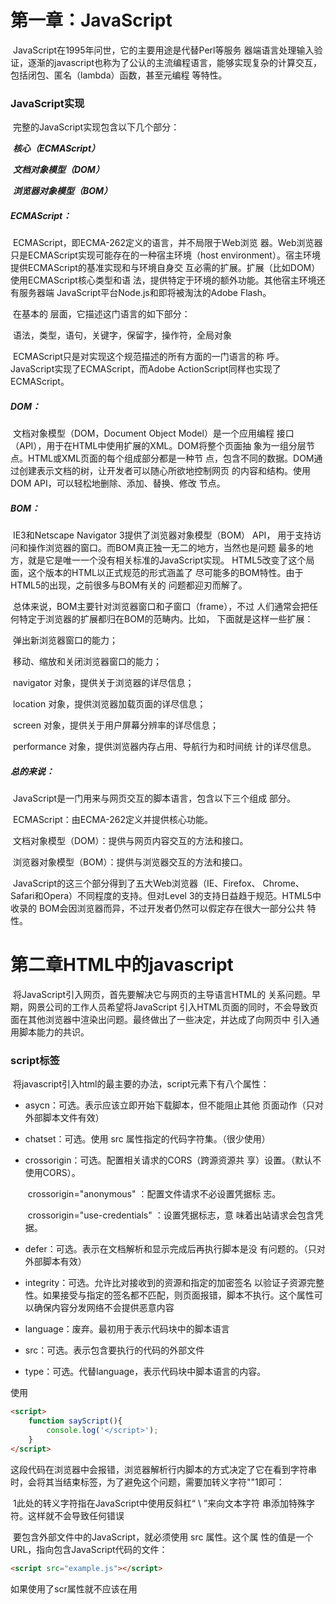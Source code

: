 # 				   	第一章：JavaScript

​		JavaScript在1995年问世，它的主要用途是代替Perl等服务 器端语言处理输入验证，逐渐的javascript也称为了公认的主流编程语言，能够实现复杂的计算交互，包括闭包、匿名（lambda）函数，甚至元编程 等特性。

### **JavaScript实现**

​		完整的JavaScript实现包含以下几个部分：

​					***核心（ECMAScript）***

​					***文档对象模型（DOM）***

​					***浏览器对象模型（BOM）***

##### 			ECMAScript：

​				ECMAScript，即ECMA-262定义的语言，并不局限于Web浏览 器。Web浏览器只是ECMAScript实现可能存在的一种宿主环境（host environment）。宿主环境提供ECMAScript的基准实现和与环境自身交 互必需的扩展。扩展（比如DOM）使用ECMAScript核心类型和语 法，提供特定于环境的额外功能。其他宿主环境还有服务器端 JavaScript平台Node.js和即将被淘汰的Adobe Flash。

​				在基本的 层面，它描述这门语言的如下部分：

​						语法，类型，语句，关键字，保留字，操作符，全局对象

​				ECMAScript只是对实现这个规范描述的所有方面的一门语言的称 呼。JavaScript实现了ECMAScript，而Adobe ActionScript同样也实现了 ECMAScript。

##### 			DOM：

​					文档对象模型（DOM，Document Object Model）是一个应用编程 接口（API），用于在HTML中使用扩展的XML。DOM将整个页面抽 象为一组分层节点。HTML或XML页面的每个组成部分都是一种节 点，包含不同的数据。DOM通过创建表示文档的树，让开发者可以随心所欲地控制网页 的内容和结构。使用DOM API，可以轻松地删除、添加、替换、修改 节点。

##### 			BOM：

​					IE3和Netscape Navigator 3提供了浏览器对象模型（BOM） API， 用于支持访问和操作浏览器的窗口。而BOM真正独一无二的地方，当然也是问题 最多的地方，就是它是唯一一个没有相关标准的JavaScript实现。 HTML5改变了这个局面，这个版本的HTML以正式规范的形式涵盖了 尽可能多的BOM特性。由于HTML5的出现，之前很多与BOM有关的 问题都迎刃而解了。

​					总体来说，BOM主要针对浏览器窗口和子窗口（frame），不过 人们通常会把任何特定于浏览器的扩展都归在BOM的范畴内。比如， 下面就是这样一些扩展：

​								弹出新浏览器窗口的能力； 

​								移动、缩放和关闭浏览器窗口的能力； 

​								navigator 对象，提供关于浏览器的详尽信息； 

​								location 对象，提供浏览器加载页面的详尽信息； 

​								screen 对象，提供关于用户屏幕分辨率的详尽信息； 

​								performance 对象，提供浏览器内存占用、导航行为和时间统 计的详尽信息。

##### 总的来说：

​		JavaScript是一门用来与网页交互的脚本语言，包含以下三个组成 部分。

​				ECMAScript：由ECMA-262定义并提供核心功能。 

​				文档对象模型（DOM）：提供与网页内容交互的方法和接口。 

​				浏览器对象模型（BOM）：提供与浏览器交互的方法和接口。 

​		JavaScript的这三个部分得到了五大Web浏览器（IE、Firefox、 Chrome、Safari和Opera）不同程度的支持。但对Level 3的支持日益趋于规范。HTML5中收录的 BOM会因浏览器而异，不过开发者仍然可以假定存在很大一部分公共 特性。

# 		      **第二章HTML中的javascript**

​		将JavaScript引入网页，首先要解决它与网页的主导语言HTML的 关系问题。早期，网景公司的工作人员希望将JavaScript 引入HTML页面的同时，不会导致页面在其他浏览器中渲染出问题。最终做出了一些决定，并达成了向网页中 引入通用脚本能力的共识。

### 	**script标签**

​			将javascript引入html的最主要的办法，script元素下有八个属性：	

- asycn：可选。表示应该立即开始下载脚本，但不能阻止其他 页面动作（只对外部脚本文件有效）

- chatset：可选。使用 src 属性指定的代码字符集。（很少使用）

- crossorigin：可选。配置相关请求的CORS（跨源资源共 享）设置。（默认不使用CORS）。

  ​						crossorigin="anonymous" ：配置文件请求不必设置凭据标 志。

  ​						crossorigin="use-credentials" ：设置凭据标志，意 味着出站请求会包含凭据。

- defer：可选。表示在文档解析和显示完成后再执行脚本是没 有问题的。（只对外部脚本有效）

- integrity：可选。允许比对接收到的资源和指定的加密签名 以验证子资源完整性。如果接受与指定的签名都不匹配，则页面报错，脚本不执行。这个属性可以确保内容分发网络不会提供恶意内容

- language：废弃。最初用于表示代码块中的脚本语言

- src：可选。表示包含要执行的代码的外部文件

- type：可选。代替language，表示代码块中脚本语言的内容。

使用<script>的方式的两种方式：通过他直接在网页中嵌入javascript代码，以及通过他在网页中包含外部javascript文件。

​		要嵌入行内JavaScript代码，直接把代码放在 ：	

```html
<script>
	function sayHi(){
		console.log("Hi!")
	}
</script>
```

​			包含在<script>内的代码会被从上到下解释

​	 	在使用行内JavaScript代码时，要注意代码中不能出现字符串</script>

```html
<script>
	function sayScript(){
		console.log('</script>');
	}
</script>
```

​			这段代码在浏览器中会报错，浏览器解析行内脚本的方式决定了它在看到字符串</script>时，会将其当结束标签，为了避免这个问题，需要加转义字符"\"1即可：

​			1此处的转义字符指在JavaScript中使用反斜杠“ \ ”来向文本字符 串添加特殊字符。这样就不会导致任何错误

​			要包含外部文件中的JavaScript，就必须使用 src 属性。这个属 性的值是一个URL，指向包含JavaScript代码的文件：

```html
<script src="example.js"></script>
```

​				如果使用了scr属性就不应该在用<script>标签，要是两者都提，供则浏览器只会下载并执行脚本文件，从而忽略行内代码。

#### 标签占位符

​			过去，所有的script标签元素都被放在页面head标签内。

​			这种做法的主要目的是把外部的CSS和JavaScript文件都集中放到 一起。也就意味着必须把所有JavaScript代码都下载、解析和解释完成后，才能开始渲染页面对于需要JavaScript的页面，会导致页面渲染的延迟，在此期间浏览器窗口完全空白。为了解决这个，现代Wed应用程序通常将所有JavaScript引用放在元素中的页面内容后面：

```html
<!DOCTYPE html>
<html>
	<head>
		<title>Example HTML Page</title>
	</head>
	<body>
		<!-- 这里是页面内容 -->
		<script src="example1.js"></script>
		<script src="example2.js"></script>
	</body>
</html>
```

​		这样一来，页面会在处理JavaScript代码之前完全渲染页面。用户 会感觉页面加载更快了，因为浏览器显示空白页面的时间短了。

#                    第四章 变量、作用域、内存

### 	原始值与引用值

​				ECMAScript变量可以包含两种不同的类型的数据：原始值和引用值。

​						原始值就是最简单的数据，引用值是由多个值构成的对象。

​				在变量赋值的时候，JavaScript引擎要确定这个值是哪个。6种原始值：undefined、null、boolean、number、string、symbol。保存原型值的变量是按值访问的，因为操作就是存储变量中的实际值

​				引用值是保存在内存中的对象。是不可以访问内存的位置，所以也就不能直接操作

#### 			动态属性

​					原型值和引用值的定义方式很像，都是创建一个变量，然后在赋值，不过变量保存后可以做什么，则大有不同，对于引用值而言，可以随时添加，修改和删除其属性和方法。

```JavaScript
let person=new Object();
person.name="Nichlas";
console.log(person.name);//"Nicholas"
```

​			这里，先创建了一个对象，并且保存在变量person中，然后，给对象添加了一个name属性，给这个属性赋值。之后，就可以访问这个型属性，直到对象被销毁或属性被显示的删除。

​		原始值不能有属性，尽管尝试给原始值添加属性不会报错：

```
let name="Nicholas";
name.age=27;
console.log(name.age);//undefined
```

​		这里，代码想给name顶一个age属性并给该属性赋值，但是下一行属性就不见了。只有引用值可以动态后面可以使用的属性

​		注意：原始类型的初始化可以只使用原始字面量形式。如果使用的是new关键字，则JavaScript会创建一个object类型的实例，但其行为类似原始值，两种初始化的差异：

```
let name1="Nicholas";
let name2=new String("Matt");
name1.age=27;
name2.age=26;
console.log(name1.age);//undefined
console.log(name2.age);//26
console.log(typeof name1);//string
console.log(typeof name2);//object
```

#### 			复制值

​					除了存储方式不同，原始值和引用值在通过变量复制是也有所不同，通过变量赋值时，原始值也会被			复制到形变量中。列如：

```
let num1=5;
let num2=num1;
```

​	    此时这里的num2中值也是完全独立的，互不干扰。

​	   在把引用值赋给另一个变量时，值也会被复制到新变量。区别在于，这里复制的值实际上是一 个指针，它指向存储在堆内存中的对象。操作完成后，两个变量实际 上指向同一个对象，因此一个对象上面的变化会在另一个对象上反映出来，如：

```
let obj1 = new Object();
let obj2 = obj1;
obj1.name = "Nicholas";
console.log(obj2.name); // "Nicholas"

```

​		变量 obj1 保存了一个新对象。然后，这 个值被复制到 obj2 ，此时两个变量都指向了同一个对象。给 obj1创建的name 赋值后，通过 obj2 也可以访问这个属 性，因为它们都指向同一个对象

#### 			传递参数

​						ECMAScript中所有函数的参数都是按值传递的。这意味着函数外的值会被复制到函数内部的参数中，就像从一个变量复制到另一个变量一样。如果是原始值，那么就跟原始值变量的复制一样，如果是引 用值，那么就跟引用值变量的复制一样。变量有按值和按引用访问，而传参则只有按值传递参数时，值会被复制到一个局部变量。在按引用传递参数时，值在内存中的位置会被保存在一个局部变量，这意味着对本地变量的修改会反映到函数外部。

#### 			确定类型

​							typeof操作符最适合用判断一个变量是否为原始类型。

​							typeof 虽然对原始值很有用，但它对引用值的用处不大。

​							ECMAScript提供了 instanceof 操作符，语法如 下： 

```
result = variable instanceof constructor

```

​							如果变量是给定引用类型的实例，则 instanceof 操作符返回 true 。来看下面的例 子： 

```
console.log(person instanceof Object); // 变量 persion是Object吗？ 

console.log(colors instanceof Array); // 变量 colors是Array吗？ 

console.log(pattern instanceof RegExp); // 变量 pattern是RegExp吗？ 
```

​		按照定义，所有引用值都是 Object 的实例，因此通过 instanceof 操作符检测任何引用值和 Object 构造函数都会返 回 true 。类似地，如果用 instanceof 检测原始值，则始终会返 回 false ，因为原始值不是对象。

### 	执行上下文与作用域

​					执行上下文（以下简称“上下文”）的概念在JavaScript中是颇为重 要的。变量或函数的上下文决定了它们可以访问哪些数据，以及它们 的行为。

​					全局上下文是最外层的上下文。在浏览器中，全局上下文就 是我们常说的 window 对象。所有通过 var 定义的全局变量和函数都会成为 window 对象的属性和方法。 使用 let 和 const 的顶级声明不会定义在全局上下文中，但在作用 域链解析上效果是一样的。

​					上下文中的代码在执行的时候，会创建变量对象的一个作用域链，决定了各级上下文中的代码在访问变 量和函数时的顺序，。如果上下文是函数，则其活动对象（activation object）用作变量对象。活动对象最初只有一个定义变量： arguments 。（全局上下文中没有这个变量。）作用域链中的下一 个变量对象来自包含上下文，再下一个对象来自再下一个包含上下 文。以此类推直至全局上下文；全局上下文的变量对象始终是作用域 链的最后一个变量对象。

#### 变量声明

​		var，es6中新增：let，const，但是let，const压倒性的超越了var

##### 	1，使用var函数作用域声明

​		在使用var声明变量时，变量会被自动添加到最接近的上下文，

​		var 声明会被拿到函数或全局作用域的顶部，位于作用域中所 有代码之前。这个现象叫作“提升”（hoisting）。提升让同一作用 域中的代码不必考虑变量是否已经声明就可以直接使用。可是在 实践中，提升也会导致合法却奇怪的现象，即在变量声明之前使 用变量。

```
function add(num1, num2) {
var sum = num1 + num2;
return sum;
}
let result = add(10, 20); // 30
console.log(sum); // 报错：sum在这里不是有效变量
```

##### 	2，使用let的块级作用域声明

​		let和var很相似，但它的作用域是块级 的，这也是JavaScript中的新概念。。块级作用域由最近的一对包含 花括号 {} 界定， if 块、 while 块、 function 块，甚至连单独的块也是 let 声明变量的作用域。

```
if (true) {
let a;
}
console.log(a); // ReferenceError: a没有定义
while (true) {
let b;
}
console.log(b); // ReferenceError: b没有定义
function foo() {
let c;
}
console.log(c); // ReferenceError: c没有定义
// 这没什么可奇怪的
// var声明也会导致报错
// 这不是对象字面量，而是一个独立的块
// JavaScript解释器会根据其中内容识别出它来
{
let d;
}
console.log(d); // ReferenceError: d没有定义
```

let和var的另一个不同就是同意作用域内不能声明两次，var重复会忽略，let会报异常

let的行为非常适合循环中声明迭代变量

严格来讲， let 在JavaScript运行时中也会被提升，但由于“暂时 性死区”（temporal dead zone）的缘故，实际上不能在声明之前使 用 let 变量。

##### 	3，使用const的常量声明

​		除了 let ，ES6同时还增加了 const 关键字。使用 const 声 明的变量必须同时初始化为某个值。一经声明，在其生命周期的 任何时候都不能再重新赋予新值。

```
const a; // SyntaxError: 常量声明时没有初始化
const b = 3;
console.log(b); // 3
b = 4; // TypeError: 给常量赋值
```

​	const除了遵守以上，其他和let是一样的。const 声明只应用到顶级原语或者对象，换句话说，赋值为对 象的 const 变量不能再被重新赋值为其他引用值，但对象的键 则不受限制。

​	由于 const 声明暗示变量的值是单一类型且不可修改， JavaScript运行时编译器可以将其所有实例都替换成实际的值，而不会通过查询表进行变量查找。谷歌的V8引擎就执行这种优化。

### 垃圾回收

​		基本思路很简单：确定哪个变量不会再使用，然后释放它占用的内存。这个过程 是周期性的，即垃圾回收程序每隔一定时间就会自动运行。垃圾回收过程是一个近似且不完美的方案，因为某块内存是否还有用，属于“不可判定的”问题， 意味着靠算法是解决不了的。

#### 标记清理

​	JavaScript最常用的垃圾回收策略是标记清理

#### 引用计数

​		另一种没那么常用的垃圾回收策略是引用计数。其思路是对每个值都记录它被引用的次数。声明变量并给 它赋一个引用值时，这个值的引用数为1。如果同一个值又被赋给另一 个变量，那么引用数加1。

#### 内存管理

​		在使用垃圾回收的编程环境中，开发者通常无须关心内存管理。

​		将内存占用量保持在一个较小的值可以让页面性能更好。优化内 存占用的最佳手段就是保证在执行代码时只保存必要的数据。如果数 据不再必要，那么把它设置为 null ，从而释放其引用。这也可以叫 作解除引用。

# 							第五章	基本引用类型

​		引用值（或者对象）是某个特定引用类型的实例。在ECMAScript中， 引用类型是把数据和功能组织到一起的结构，经常被人错误地称作“类”，引用类型有时候也 被称为对象定义，因为它们描述了自己的对象应有的属性和方法，对象被认为是某个特定引用类型的实例。新对象通过使用 new 操作符后跟一个构造函数（constructor）来创建。

### Date

​		 Date 类型将日期保存为自协调世界时间1970年1月1日午夜（零时）至今所经过的毫秒数。使用这种存储格式， Date 类型可以精确表示1970年1月 1日之前及之后285 616年的日期。

​	要创建日期对象，就使用 new 操作符来调用 Date 构造函数：

```
let now =new Date();
```

​		在不给 Date 构造函数传参数的情况下，创建的对象将保存当前日期 和时间，ECMAScript为此提供了两 个辅助方法： Date.parse() 和 Date.UTC() 。

​		Date.parse() 方法接收一个表示日期的字符串参数，尝试将这个字 符串转换为表示该日期的毫秒数。

比如，要创建一个表示“2019年5月23日”的日期对象，可以使用以下代 码：

```
let someDate = new Date(Date.parse("May 23, 2019"));
```

如果传给 Date.parse() 的字符串并不表示日期，则该方法会返回 NaN ，如果直接把表示日期的字符串传给 Date 构造函数，那么 Date 会 在后台调用 Date.parse()：

```
let someDate = new Date("May 23, 2019");
```

​		日期相同

​		Date.UTC() 方法也返回日期的毫秒表示，但使用的是跟 Date.parse() 不同的信息来生成这个值。传给 Date.UTC() 的参数是 年、零起点月数（1月是0，2月是1，以此类推）、日（1~31）、时 （0~23）、分、秒和毫秒。这些参数中，只有前两个（年和月）是必需的。 如果不提供日，那么默认为1日。其他参数的默认值都是0

```
// GMT时间2000年1月1日零点
let y2k = new Date(Date.UTC(2000, 0));
// GMT时间2005年5月5日下午5点55分55秒
let allFives = new Date(Date.UTC(2005, 4, 5, 17, 55,55));
```

​		与 Date.parse() 一样， Date.UTC() 也会被 Date 构造函数隐式 调用，但有一个区别：这种情况下创建的是本地日期，不是GMT日期。不 过 Date 构造函数跟 Date.UTC() 接收的参数是一样的。因此，如果第一 个参数是数值，则构造函数假设它是日期中的年，第二个参数就是月，以此 类推

​		ECMAScript还提供了 Date.now() 方法，返回表示方法执行时日期和 时间的毫秒数。

```
// 起始时间
let start = Date.now();
// 调用函数
doSomething();
// 结束时间
let stop = Date.now(),
result = stop - start;
```

#### 继承的方法

​		与其他类型一样， Date 类型重写了 toLocaleString() 、 toString() 和 valueOf() 方法。但与其他类型不同，重写后这些方法 的返回值不一样。 

​		 toLocaleString() 方法返回与浏览器 运行的本地环境一致的日期和时间。

 		toString() 方法通常返回带时区信息的日期和时间，而时间也 是以24小时制（0~23）表示的

​		Date 类型的 valueOf() 方法根本就不返回字符串，这个方法被重 写后返回的是日期的毫秒表示。因此，操作符（如小于号和大于号）可以直 接使用它返回的值。

#### 日期格式化方法

​		Date 类型有几个专门用于格式化日期的方法，它们都会返回字符串：

- toDateString() 显示日期中的周几、月、日、年（格式特定于实 现）

- toTimeString() 显示日期中的时、分、秒和时区（格式特定于实 现）

- toLocaleDateString() 显示日期中的周几、月、日、年（格式特 定于实现和地区）；

- toLocaleTimeString() 显示日期中的时、分、秒（格式特定于实 现）

- toUTCString() 显示完整的UTC日期（格式特定于实现）

  ​		这些方法的输出与 toLocaleString() 和 toString() 一样，会 因浏览器而异。因此不能用于在用户界面上一致地显示日期

  #### 

#### 日期/事件组件方法

​		Date 类型剩下的方法（见下表）直接涉及取得或设置日期值的特定 部分。注意表中“UTC日期”，指的是没有时区偏移（将日期转换为GMT）时 的日期。

​		

| 方法                             | 说明                                                         |
| -------------------------------- | ------------------------------------------------------------ |
| getTime()                        | 返回日期的毫 秒表示；与 valueOf() 相同                       |
| setTime(milliseconds)            | 设置日期的毫 秒表示，从而修改 整个日期                       |
| getFullYear()                    | 返回4位数年 （即2019而不是 19）                              |
| getUTCFullYear()                 | 返回UTC日期 的4位数年                                        |
| setFullYear(year)                | 设置日期的年 （ year 必须是4 位数）                          |
| setUTCFullYear(year)             | 设置UTC日期 的年（ year 必须 是4位数）                       |
| getMonth()                       | 返回日期的月 （0表示1月，11表 示12月）                       |
| getUTCMonth()                    | 返回UTC日期 的月（0表示1月， 11表示12月）                    |
| setMonth(month)                  | 设置日期的月 （ month为大于 0的数值，大于 1 1 加年）         |
| setUTCMonth(month)               | 设置UTC日期 的月（ mo n th 为 大于 0的数值，大 于 1 1加年）  |
| getDate( )                       | 返回日期中的 日（1~31 ）                                     |
| getUTCDate( )                    | 返回UTC日期 中的日（1~31 ）                                  |
| setDate(date)                    | 设置日期中的 日（如果 date大于该月天数，则加月）             |
| setUTCDate(date)                 | 设置UTC日期 中的日（如果 date 大于该月天数，则加月）         |
| getDay( )                        | 返回日期中表 示周几的数值（ 0 表示周日， 6表示 周六）        |
| getUTCDay()                      | 返回UTC日期 中表示周几的数值 （0表示周日，6表 示周六）       |
| getHours()                       | 返回日期中的 时（0~23）                                      |
| getUTCHours()                    | 返回UTC日期 中的时（0~23）                                   |
| setHours(hours)                  | 设置日期中的 时（如果 hours 大于23，则加日）                 |
| setUTCHours(hours)               | 设置UTC日期 中的时（如果 hours 大于23， 则加日）             |
| getMinutes()                     | 返回日期中的 分（0~59）                                      |
| getUTCMinutes()                  | 返回UTC日期 中的分（0~59）                                   |
| setMinutes(minutes)              | 设置日期中的 分（如果 minutes 大于 59，则加时）              |
| setUTCMinutes(minutes)           | 设置UTC日期 中的分（如果 minutes 大于 59，则加时）           |
| getSeconds()                     | 返回日期中的 秒（0~59）                                      |
| getUTCSeconds()                  | 返回UTC日期 中的秒（0~59）                                   |
| setSeconds(seconds)              | 设置日期中的 秒（如果 seconds 大于 59，则加分）              |
| setUTCSeconds(seconds)           | 设置UTC日期 中的秒（如果 seconds 大于 59，则加分）           |
| getMilliseconds()                | 返回日期中的 毫秒                                            |
| getUTCMilliseconds()             | 返回UTC日期 中的毫秒                                         |
| setMilliseconds(milliseconds)    | 设置日期中的 毫秒                                            |
| setUTCMilliseconds(milliseconds) | 设置UTC日期 中的毫秒                                         |
| getTimezoneOffset()              | 返回以分钟计 的UTC与本地时区 的偏移量（如美国 EST即“东部标准 时间”返回300，进 入夏令时的地区可 能有所差异） |

### RegExp

​	正则：

​			概念：

​				字符串匹配，查询，替换的一种模式，外表风骚，内功强大

​			创建正则有两种方式：

​					1，字面量方式：

```
var rep=/d{13}/g
```

​					2，构造函数的创造：

```
var app=new RegExp('^1[23456]\d{9}$');
```

​			js中使用的正则表达式：

​					字符串中可以使用的的三个函数

​						1，search：返回第一个匹配项的位置，如果找到的话就返回下标，没找到，则返回-1

```
var add=‘javascript’.search(/s/);
console.log(add);  //4
```

​						2，replace：用来执行检索与替换操作，如果正则表达式中设置了修饰符g，那么源字符串中所有与模式匹配的子串都将替换成第二个参数指定的字符串；如果不带修饰符g，则只替换所匹配的第一个子串。

```
var add = ‘12-34-56’.replace(/-/,':');
console.log(add)   //12:35-45

var add = ‘12-34-56’.replace(/-/g,':');
console.log(add)   //12:35:45
```

​						3，split：使用正则表达式作为分隔符分隔字符串

```
var add ='12-34-45'.split(/-/);
console.log(add);   //["12", "34", "45"]
```

​						4，match： 方法在字符串中找到匹配的字符，共有三种模式：

```javascript
（1）如果不带有g标记，则它以数组的形式返回第一个匹配项，其中包含分组和属性index（匹配项的位置）、input（输入字符串，等于 str）
let str = 'I love JavaScript'
let result  = str.match(/Java(Script)/)
console.log(result)  // ["JavaScript", "Script", index: 7, input: "I love JavaScript", groups: undefined]
（2）如果 regexp 带有 g 标记，则它将所有匹配项的数组作为字符串返回，而不包含分组和其他详细信息。
let str = 'I love JavaScript'
let result  = str.match(/Java(Script)/g)
console.log(result)  // ["JavaScript"]
（3）如果没有找到匹配项，则无论是否带有标记 g ，都将返回 null
let str = 'I love JavaScript'
let result  = str.match(/HTML/)
console.log(result)  // null
```

​				test()方法只需要待测试字符串中包含了要测试的字符串就是true

```
var add = new RegExp('^1');
add.test('123');  //true
```

​				正则常见的字符

```
元字符：
		//复杂写
		[abc] 匹配方框号中的任意一个字符 
        [^abc] 除了abc以外的所有的字符  
        [0-9] 匹配0-9之间数字
        [a-z] 匹配所有的小写字母
        [A-Z] 匹配所有的大写字母
        [0-9a-zA-Z] 匹配大小写字母和数字
        [A-z] 匹配所有的大小写字母  [A-Za-z]
        (红色|蓝色|绿色)  匹配红色，蓝色绿色

		//简写
        .  匹配任意字符
        \w 匹配任意字母数字下划线  [A-Za-z0-9_]
        \W 匹配非字母数字下划线
        \d 匹配所有数字  [0-9]
        \D 匹配非数字
        \s 匹配空格字符
        \S 
      
量词：
		{5} 重复出现5次
        {5,} 最小重复出现5次
        {5,7} 最小5次最多7次

        +  {1,} 至少一次
        ?  {0,1} 最多出现一次
        *  {0,} 任意次数
            
        ^ 正则的开始位置
        $ 正则的结束位置
```



ECMAScript通过 RegExp 类型支持正则表达式。正则表达式使用类似 Perl的简洁语法来创建：

```
let expression = /pattern/flags;
```

​		这个正则表达式的 pattern （模式）可以是任何简单或复杂的正则表 达式，包括字符类、限定符、分组、向前查找和反向引用。每个正则表达式 可以带零个或多个 flags （标记），用于控制正则表达式的行为。

​		表示匹配模式的标记

```
g ：全局模式，表示查找字符串的全部内容，而不是找到第一个匹配的内容就结束
i ：不区分大小写，表示在查找匹配时忽略 pattern 和字符串的大小写。
m ：多行模式，表示查找到一行文本末尾时会继续查找。
y ：粘附模式，表示只查找从 lastIndex 开始及之后的字符串。
u ：Unicode模式，启用Unicode匹配。dotAll 模式，表示元字符 . 匹配任何字符（包括 \n 或\r ）
```

​		列如：

```
// 匹配字符串中的所有"at"
let pattern1 = /at/g;
// 匹配第一个"bat"或"cat"，忽略大小写
let pattern2 = /[bc]at/i;
// 匹配所有以"at"结尾的三字符组合，忽略大小写
let pattern3 = /.at/gi;
```

​		与其他语言中的正则表达式类似，所有元字符在模式中也必须转义，包 括：

```
( [ { \ ^ $ | ) ] } ? * + .
```

​		元字符在正则表达式中都有一种或多种特殊功能，所以要匹配上面这些 字符本身，就必须使用反斜杠来转义。下面是几个例子：

```
// 匹配第一个"bat"或"cat"，忽略大小写
let pattern1 = /[bc]at/i;
// 匹配第一个"[bc]at"，忽略大小写
let pattern2 = /\[bc\]at/i;
// 匹配所有以"at"结尾的三字符组合，忽略大小写
let pattern3 = /.at/gi;
// 匹配所有".at"，忽略大小写
let pattern4 = /\.at/gi;
```

​		前面例子中的正则表达式都是使用字面量形式定义的。正则表达式也可 以使用 RegExp 构造函数来创建，它接收两个参数：模式字符串和（可选 的）标记字符串，任何使用字面量定义的正则表达式也可以通过构造函数来 创建，比如：

```
// 匹配第一个"bat"或"cat"，忽略大小写
let pattern1 = /[bc]at/i;
// 跟pattern1一样，只不过是用构造函数创建的
let pattern2 = new RegExp("[bc]at","i");
```

​		所有元字符都必须二次转义，包括 转义字符序列，如 \n （ \ 转义后的字符串是 \\\ ，在正则表达式字符串 中则要写成 \\\\\\\\）

#### RegExp实例属性

​	每个 RegExp 实例都有下列属性，提供有关模式的各方面信息。

```
global ：布尔值，表示是否设置了 g 标记。
ignoreCase ：布尔值，表示是否设置了 i 标记。
unicode ：布尔值，表示是否设置了 u 标记。
sticky ：布尔值，表示是否设置了 y 标记。
lastIndex ：整数，表示在源字符串中下一次搜索的开始位置，始终从0开始。
multiline ：布尔值，表示是否设置了 m 标记。
dotAll ：布尔值，表示是否设置了 s 标记。
source ：正则表达式的字面量字符串（不是传给构造函数的模式字符串），没有开头和结尾的斜杠。
flags ：正则表达式的标记字符串。始终以字面量而非传入构造函数的字符串模式形式返回（没有前后斜杠）。
```

​		通过这些属性可以全面了解正则表达式的信息，不过实际开发中用得并 不多，因为模式声明中包含这些信息。

​			通过字面量创建的，通过 RegExp 构造函数创建的，但两个模式的 source 和 flags 属性是相同的。 source 和 flags 属性返回的是规范化之后可以在字面量中使用的形式。

#### RegExp实例方法

​		RegExp 实例的主要方法是 exec() ，主要用于配合捕获组使用。如果找到了匹配项，则返 回包含第一个匹配信息的数组；如果没找到匹配项，则返回 null 。返回的数组虽然是 Array 的实例，但包含两个额外的属性： index 和 input 。 index 是字符串中匹配模式的起始位置， input 是要查找的 字符串。

​		

```
let text = "mom and dad and baby";
let pattern = /mom( and dad( and baby)?)?/gi;
let matches = pattern.exec(text);
console.log(matches.index); // 0
console.log(matches.input); // "mom and dad and baby"
console.log(matches[0]); // "mom and dad and baby"
console.log(matches[1]); // " and dad and baby"
console.log(matches[2]); // " and baby"
```

​		在这个例子中，模式包含两个捕获组：最内部的匹配项 " and baby" ，以及外部的匹配项 " and dad" 或 " and dad and baby" 。调用 exec() 后找到了一个匹配项。因为整个字符串匹配模式， 所以 matchs 数组的 index 属性就是0。数组的第一个元素是匹配的整个 字符串，第二个元素是匹配第一个捕获组的字符串，第三个元素是匹配第二 个捕获组的字符串。

​		如果模式设置了全局标记，则每次调用 exec() 方法会返回一个匹配 的信息。如果没有设置全局标记，则无论对同一个字符串调用多少次 exec() ，也只会返回第一个匹配的信息。

​		如果在这个模式上设置了 g 标记，则每次调用 exec() 都会在字符串 中向前搜索下一个匹配项。

​		如果模式设置了粘附标记 y ，则每次调用 exec() 就只会在 lastIndex 的位置上寻找匹配项。

​		正则表达式的另一个方法是 test() ，接收一个字符串参数。如果输 入的文本与模式匹配，则参数返回 true ，否则返回 false 。这个方法适 用于只想测试模式是否匹配，而不需要实际匹配内容的情况。 test() 经 常用在 if 语句中：

```
let text = "000-00-0000";
let pattern = /\d{3}-\d{2}-\d{4}/;
if (pattern.test(text)) {
	console.log("The pattern was matched.");
}
```

#### RegExp构造函数属性

​		RegExp 构造函数本身也有几个属性。（在其他语言中，这种属性被 称为静态属性。）这些属性适用于作用域中的所有正则表达式，而且会根据 最后执行的正则表达式操作而变化。特点：就是可以通过 两种不同的方式访问它们

| 全名         |      |                                           |
| ------------ | ---- | ----------------------------------------- |
| input        | $_   | 最后搜索的字符串                          |
| lastMatch    | $&   | 最后匹配的文本                            |
| lastParen    | $+   | 最后匹配的捕获组                          |
| leftContext  | $`   | input 字符串中出现在 lastMatch 前面的文本 |
| rightContext | $`   | input 字符串中出现在 lastMatch 后面的文本 |

​		通过这些属性可以提取出与 exec() 和 test() 执行的操作相关的信息：举例：

```
let text = "this has been a short summer";
let pattern = /(.)hort/g;
if (pattern.test(text)) {
console.log(RegExp.input); // this has been a short summer
console.log(RegExp.leftContext); // this has been a
console.log(RegExp.rightContext); // summer
console.log(RegExp.lastMatch); // short
console.log(RegExp.lastParen); // s
}
```

​		以上代码创建了一个模式，用于搜索任何后跟 "hort" 的字符，并把 第一个字符放在了捕获组中。不同属性包含的内容如下。

```
input 属性中包含原始的字符串。
leftConext 属性包含原始字符串中 "short" 之前的内容，
rightContext 属性包含 "short" 之后的内容。
lastMatch 属性包含匹配整个正则表达式的上一个字符串，即 "short" 。
lastParen 属性包含捕获组的上一次匹配，即 "s" 。
```

​		这些属性名也可以替换成简写形式，只不过要使用中括号语法来访问，因为大多数简写形式都不是合法的ECMAScript标识 符

#### 模式局限

​		虽然ECMAScript对正则表达式的支持有了长足的进步，但仍然缺少Perl 语言中的一些高级特性。

```
\A 和 \Z 锚（分别匹配字符串的开始和末尾）
联合及交叉类
原子组
x （忽略空格）匹配模式
条件式匹配
正则表达式注释
```

​		虽然还有这些局限，但ECMAScript的正则表达式已经非常强大，可以 用于大多数模式匹配任务。

### 原始值包装类型

​		为了方便操作原始值，ECMAScript提供了3种特殊的引用类型： Boolean 、 Number 和 String。每当用到某个原 始值的方法或属性时，后台都会创建一个相应原始包装类型的对象，从而暴 露出操作原始值的各种方法。

​		引用类型与原始值包装类型的主要区别在于对象的生命周期。在通过 new 实例化引用类型后，得到的实例会在离开作用域时被销毁，而自动创 建的原始值包装对象则只存在于访问它的那行代码执行期间。这意味着不能 在运行时给原始值添加属性和方法。

​		可以显式地使用 Boolean 、 Number 和 String 构造函数创建原始 值包装对象。在原始值包装类型的实例上调用 typeof 会返回 "object" ，所有原始值包装对象都会转换为布尔值 true 。 另外， Object 构造函数作为一个工厂方法，能够根据传入值的类型 返回相应原始值包装类型的实例。比如：

```
let obj = new Object("some text");
console.log(obj instanceof String); // true
```

​		如果传给 Object 的是字符串，则会创建一个 String 的实例。如果 是数值，则会创建 Number 的实例。布尔值则会得到 Boolean 的实例。 注意，使用 new 调用原始值包装类型的构造函数，与调用同名的转型 函数并不一样。列如：

```
let value = "25";
let number = Number(value); // 转型函数
console.log(typeof number); // "number"
let obj = new Number(value); // 构造函数
console.log(typeof obj); // "object"
```

​		在这个例子中，变量 number 中保存的是一个值为25的原始数值，而 变量 obj 中保存的是一个 Number 的实例。虽然不推荐显式创建原始值包装类型的实例，但它们对于操作原始值的 功能是很重要的。

#### Boolean

​		Boolean 是对应布尔值的引用类型。要创建一个 Boolean 对象，就 使用 Boolean 构造函数并传入 true 或 false ，如下例所示：

```
let booleanObject = new Boolean(true);
```

​		Boolean 的实例会重写 valueOf() 方法，返回一个原始值 true 或 false 。 toString() 方法被调用时也会被覆盖，返回字符 串 "true" 或 "false" 。不过， Boolean 对象在ECMAScript中用得很 少。不仅如此，它们还容易引起误会，尤其是在布尔表达式中使用 Boolean 对象时，

```
let falseObject = new Boolean(false);
let result = falseObject && true;
console.log(result); // true
let falseValue = false;
result = falseValue && true;
console.log(result); // false
```

​		原始值和引用值（ Boolean 对象）还有几个区别。首 先， typeof 操作符对原始值返回 "boolean" ，但对引用值返 回 "object" 。同样， Boolean 对象是 Boolean 类型的实例，在使用 instaceof 操作符时返回 true ，但对原始值则返回 false。 比如：

```
console.log(typeof falseObject); //
object
console.log(typeof falseValue); //
boolean
console.log(falseObject instanceof Boolean); // true
console.log(falseValue instanceof Boolean); // false
```

​		理解原始布尔值和 Boolean 对象之间的区别非常重要，强烈建议永远 不要使用后者。

#### Number

​		Number 是对应数值的引用类型。要创建一个 Number 对象，就使 用 Number 构造函数并传入一个数值，如下例所示：

```
let numberObject = new Number(10);
```

​		与 Boolean 类型一样， Number 类型重写了 valueOf() 、 toLocaleString() 和 toString() 方法。 valueOf() 方法返回 Number 对象表示的原始数值，另外两个方法返回数值字符串。 toString() 方法可选地接收一个表示基数的参数，并返回相应基数形式 的数值字符串，列如：

```
let num = 10;
console.log(num.toString()); // "10"
console.log(num.toString(2)); // "1010"
console.log(num.toString(8)); // "12"
```

​		除了继承的方法， Number 类型还提供了几个用于将数值格式化为字 符串的方法。

​		toFixed() 方法返回包含指定小数点位数的数值字符串，如：

```
let num = 10;
console.log(num.toFixed(2)); // "10.00"
```

​		toFixed() 自动舍入的特点可以用于处理货币。不过要注意的是， 多个浮点数值的数学计算不一定得到精确的结果。

​		另一个用于格式化数值的方法是 toExponential() ，返回以科学记 数法（也称为指数记数法）表示的数值字符串。与 toFixed() 一样， toExponential() 也接收一个参数，表示结果中小数的位数。列如：

```
let num = 10;
console.log(num.toExponential(1)); // "1.0e+1"
```

​		toPrecision() 方法会根据情况返回最合理的输出结果，可能是固 定长度，也可能是科学记数法形式。这个方法接收一个参数，表示结果中数 字的总位数（不包含指数）。列如：

```
let num = 99;
console.log(num.toPrecision(1)); // "1e+2"
console.log(num.toPrecision(2)); // "99"
```

​		toPrecision() 方法会根据数值和精度来决定调用 toFixed() 还是 toExponential() 。为了以正确的小数位精确表示数值，这3个方法都 会向上或向下舍入。

​		与 Boolean 对象类似， Number 对象也为数值提供了重要能力。但 是，考虑到两者存在同样的潜在问题，因此并不建议直接实例化 Number 对象。在处理原始数值和引用数值时， typeof 和 instacnceof 操作符 会返回不同的结果，如下所示：

```
let numberObject = new Number(10);
let numberValue = 10;
console.log(typeof numberObject); //"object"
console.log(typeof numberValue); //"number"
console.log(numberObject instanceof Number); // true
console.log(numberValue instanceof Number); //false
```

​		原始数值在调用 typeof 时始终返回 "number" ，而 Number 对象 则返回 "object" 。类似地， Number 对象是 Number 类型的实例，而 原始数值不是。

​		isInteger() 方法与安全整数

​		ES6新增了 Number.isInteger() 方法，用于辨别一个数值是否保 存为整数。有时候，小数位的0可能会让人误以为数值是一个浮点值：

```
console.log(Number.isInteger(1)); // true
console.log(Number.isInteger(1.00)); // true
console.log(Number.isInteger(1.01)); // false
```

#### String

​		String 是对应字符串的引用类型。要创建一个 String 对象，使 用 String 构造函数并传入一个数值，如下例所示：

```
let stringObject = new String("hello world");
```

​		String 对象的方法可以在所有字符串原始值上调用。3个继承的方 法 valueOf() 、 toLcaleString() 和 toString() 都返回对象的原 始字符串值。

​		每个 String 对象都有一个 length 属性，表示字符串中字符的数 量。

​		String 类型提供了很多方法来解析和操作字符串：

##### 1. JavaScript字符

​		JavaScript字符串由16位码元组成。对多数字符来说，每16 位码元对应一个字符。换句话说，字符串的 length 属性表示字符串 包含多少16位码元：

​		JavaScript字符串使用了两种Unicode编码混合的策略：UCS-2和UTF16。对于可以采用16位编码的字符（U+0000~U+FFFF），这两种编码 实际上是一样的。

​		使用 charCodeAt() 方法可以查看指定码元的字符编码。这个方法返 回指定索引位置的码元值，索引以整数指定。比如：

```
let message = "abcde";
// Unicode "Latin small letter C"的编码是U+0063
console.log(message.charCodeAt(2)); // 99
// 十进制99等于十六进制63
console.log(99 === 0x63); // true

```

​		fromCharCode() 方法用于根据给定的UTF-16码元创建字符串中的 字符。

##### 2，normalize()方法

​		某些Unicode字符可以有多种编码方式。有的字符既可以通过一个BMP 字符表示，也可以通过一个代理对表示。

​		Unicode提供了4种规范化形式，可以将类似上面的字 符规范化为一致的格式，无论底层字符的代码是什么。这4种规范化形 式是：NFD（Normalization Form D）、NFC（Normalization Form C）、NFKD（Normalization Form KD）和NFKC（Normalization Form。可以使用 normalize() 方法对字符串应用上述规范化形式， 使用时需要传入表示哪种形式的字符 串： "NFD" 、 "NFC" 、 "NFKD" 或 "NFKC" 。

##### 3，字符串操作方法

​		concat() ，用于将一个 或多个字符串拼接成一个新字符串。

```
let stringValue = "hello ";
let result = stringValue.concat("world");
console.log(result); // "hello world"
console.log(stringValue); // "hello"
```

​		ECMAScript提供了3个从字符串中提取子字符串的方法： slice() 、 substr() 和 substring() 。

##### 4,字符串位置方法

​		有两个方法用于在字符串中定位子字符串： indexOf() 和 lastIndexOf() 。这两个方法从字符串中搜索传入的字符串，并返 回位置（如果没找到，则返回 -1 ）。两者的区别在于， indexOf() 方法从字符串开头开始查找子字符串，而 lastIndexOf() 方法从字符串末尾开始查找子字符串。

##### 5，字符串包含方法

​		ECMAScript 6增加了3个用于判断字符串中是否包含另一个字符串的方 法： startsWith() 、 endsWith() 和 includes() 。这些方法 都会从字符串中搜索传入的字符串，并返回一个表示是否包含的布尔 值。。它们的区别在于， startsWith() 检查开始于索引0的匹配项， endsWith() 检查开始于索引 (string.length - substring.length) 的匹配项，而 includes() 检查整个字符 串

##### 6，trim()方法

​		ECMAScript在所有字符串上都提供了 trim() 方法。这个方法会创建 字符串的一个副本，删除前、后所有空格符，再返回结果。

##### 7，repeat()方法

​		ECMAScript在所有字符串上都提供了 repeat() 方法。这个方法接收 一个整数参数，表示要将字符串复制多少次，然后返回拼接所有副本后 的结果。

##### 8，padStart() 和 padEnd() 方法

​		padStart() 和 padEnd() 方法会复制字符串，如果小于指定长 度，则在相应一边填充字符，直至满足长度条件。这两个方法的第一个 参数是长度，第二个参数是可选的填充字符串，默认为空格

##### 9. 字符串迭代与解构

​		字符串的原型上暴露了一个 @@iterator 方法，表示可以迭代字符串 的每个字符。

​		在 for-of 循环中可以通过这个迭代器按序访问每个字符：

```
for (const c of "abcde") {
console.log(c);
}
// a
// b
// c
// d
// e
```

​		有了这个迭代器之后，字符串就可以通过解构操作符来解构了。

# 六，集合引用类型

### 1，Object

​		目前为止，大多数引用值的实例使用都是object类型，object是ECMAScript中最常用的类型之一。虽然object的实例没有多少功能，但狠适合存储和在引用程序间交换数据，

​		显示的创建object的实例有两种方式：第一种就是：new操作符和object构造函数，如下：

```
let person=new Object();
person.name='nihao';
person.age=29;
```

第二种是使用字面量表示法。对象字面量是对象定义的简写形式，目的就是为了简化包含大量属性的对象的创建，比如：

```
let person={
name:"nihao",
age:29,
};
```

在对象字面量表示法中，属性名可以是字符串或者是数值，比如：

```
let person={
"name":"nihao",
"age":"29",
5:true
};
```

注意，数值属性会自动转换为字符串

当然也可以用对象字面量表示法来定义一个只有默认属性和方法的对象，只要使用一对大括号，中间留空就行了：

```
let person={};//与new Object()相同
person.name='nihao';
person.age=29;
```

注意：在使用对象字面量表示定义对象是，并不会实际调用Object构造函数

### 2，Array

#### 2.1 创建数组

有几种基本的方式可以创建数组，一种是使用Array构造函数。比如：

```
let colors=new Array();
```

如果知道数组中的元素数量，那么可以给构造函数传入一个数值，然后length属性就会被自动创建并设置为这个值，比如：

```
let colors=new Array(3);//那么就会有三个空数组，length为3
```

也可以给Array构造函数传入要保存的元素，比如：

```
let colors=new Array('red','blue','green');
```

使用Array构造函数可以省略new操作符。

```
let colors=Array(3);
let color=Array('red');
```

另一种创建数组的方式就是使用数组字面量表示法。数组字面量是在括号中包含以逗号分隔的元素列表，如下面的列子所示：

```
let colors=['red','你好','javascript'];//创建了一个包含3个元素的数组
let name=[];//创建一个空的数组
let values=[1,2];//创建了一个包含两个元素的数组
```

注意：与对象一样，在使用数组字面量表示法创建数组不会调用Array构造函数。

Array构造函数还有两个ES6新增的用于创建数组的静态方法：

from()和of()。from()用于将类数组构造转换为数组实例，而of()用于将一组参数转换为数组实例。

Array.from()的第一个参数是一个类数组对象，即任何可迭代的结构，或着有一个length属性和可索引元素的结构，

```
let arrayLike = {
    '0': 'a',
    '1': 'b',
    '2': 'c',
    length: 3
};
let arr2 = Array.from(arrayLike); // ['a', 'b', 'c']
```

arrayLike是一个类似数组的对象，Array.from()方法将他转换为真正的数组。

Array.from()还可以接收第二个可选的映射函数参数，这个函数可以直接增强请数组的值，而无须像调用Array.from().map()那样先创建一个中间数组，还可以接收第三个可选参数，用于指定映射函数中this的值，单这个重写的this值在箭头函数中不适用。

Array.of()可以吧一组参数转换为数组，这个方法用于代替在ES6之前常用的Array.prototype.slice.cal(arguments),一种异常笨拙的将arguments对象转换为数组的写法：

```
console.log(Array.of(1,2,3,4));
console.log(Array.of(undefined));
```

#### 2.2 数组索引

要取得或设置数组的值，需要使用中括号并提供相应值的数字索引， 如下所示：

```
let colors=['red','blue','green'];
console.log(colors[0]);//显示第一项
colors[1]='nih';//修改第二项
colors[3]='brown';//添加
```

数组中元素的数量保存在length属性中，这个属性始终返回0或者大于0的值，比如：

```
let colors=['niha','123','lala'];
let names=[];
console.log(colors.length);//3;
console.log(names.length);//0
```

数组length属性的独特之处在于，他不是只读的，通过修改length属性，可以从数组末尾删除或者添加元素。length设置为大于数组元素数的值，则新添加的元素都将以undefined填充，比如:

```
//删除末尾元素
let colors=['red','blue','green'];
colors.length=2;
console.log(colors[2]);//undefined;
//添加元素
let colors=['red','blue','green'];
colors.length=4;
console.log(colors[3]);//undefined;
```

使用 length 属性可以方便地向数组末尾添加元素：

```
let colors = ["red","blue","green"]; // 创建一个包含3个字符串的数组
colors[colors.length] = "black"; // 添加一种颜色（位置3）
colors[colors.length] = "brown"; // 再添加一种颜色（位置4）
```

#### 2.3	检测数组

​		一个经典的ECMAScript问题是判断一个对象是不是数组。在只有一个 网页（因而只有一个全局作用域）的情况下，使用 instanceof 操作符 就足矣：

```
[] instanceof Array;	// true
Array.isArray([]);	//true
```

#### 2.4	复制和填充的方法

​		ES6中新增了两个方法：批量复制方法fill()，以及填充数组方法copyWithin()。

​		使用 fill() 方法可以向一个已有的数组中插入全部或部分相同的 值。开始索引用于指定开始填充的位置，它是可选的。如果不提供结束索 引，则一直填充到数组末尾。负值索引从数组末尾开始计算。也可以将负 索引想象成数组长度加上它得到的一个正索引：

```
const zeroes = [0, 0, 0, 0, 0];
// 用5填充整个数组
zeroes.fill(5);
console.log(zeroes); // [5, 5, 5, 5, 5]
```

​		与 fill() 不同， copyWithin() 会按照指定范围浅复制数组中的 部分内容，然后将它们插入到指定索引开始的位置。开始索引和结束索引 则与 fill() 使用同样的计算方法：

```
let colors = [0, 1, 2, 3, 4, 5, 6, 7, 8, 9];
// 从ints中复制索引0开始的内容，插入到索引5开始的位置
// 在源索引或目标索引到达数组边界时停止
colors.copyWithin(5); 
console.log(colors); // [0, 1, 2, 3, 4, 0, 1, 2, 3,4]
```

#### 2.5 reverse

​		严格意义上来讲，`reverse`不是排序方法，它只是数组颠倒方法，可以将数组的顺序颠倒过来。

```
let values = [1, 2, 3, 4, 5]; 
values.reverse();
console.log(values); // [5,4,3,2,1]
```

#### 2.6 sort

​		`sort()`方法可以接收一个比较函数，用于判断哪个值应该排在前面。比较函数接收两个参数，如果第一个参数应该排在第二个参数前面，就返回负值；如果两个参数相等，就返回0；如果第一个参数应该排在第二个参数后面，就返回正值。

```
let values = [0, 1, 5, 10, 15];
values.sort();	// 不传比较函数出来的结果是不正常的
console.log(values); // 0,1,10,15,5

let values = [15, 1, 10, 5, 0];
values.sort(function (value1, value2) {
    if (value1 < value2) {
        return -1;
    }
    else if (value1 > value2) {
        return 1;
    }
    return 0;
});
console.log(values); // 0,1,5,10,15

//使用箭头函数简写
let values = [15, 1, 10, 5, 0];
values.sort((a, b) => a < b ? -1 : a > b ? 1 : 0);
console.log(values); // 0,1,5,10,15

//最简单的方法
let values = [15, 1, 10, 5, 0];
values.sort((a, b) => a - b);
console.log(values); // 0,1,5,10,15
```

#### 2.7	concat

​		`concat()`方法可以在现有数组全部元素基础上创建一个新数组。它首先会创建一个当前数组的副本，然后再把它的参数添加到副本末尾，最后返回这个新构建的数组。

``` js
let colors = ["red", "green", "blue"]; 
let colors2 = colors.concat("yellow", ["black", "brown"]); 
console.log(colors); // ["red", "green","blue"]
console.log(colors2); // ["red", "green", "blue", "yellow", "black", "brown"]

//不能添加第二层的数据
let colors = ["red", "green", "blue"]; 
let colors2 = colors.concat("yellow", ["black", "brown"],"aaa",["bbb",'ccc', ['a','b',['c']]]);
console.log(colors2);	//["red", "green", "blue", "yellow", "black", "brown", "aaa", "bbb", "ccc", Array(3)]
```

#### 2.8 slice

​		`slice()`用于创建一个包含原有数组中一个或多个元素的新数组。`slice()`方法可以接收一个或两个参数：返回元素的开始索引和结束索引。如果只有一个参数，则 `slice()`会返回该索引到数组末尾的所有元素。如果有两个参数，则`slice()` 返回从开始索引到结束索引对应的所有元素，其中不包含结束索引对应的元素。

``` js
let colors = ["red", "green", "blue", "yellow", "purple"]; 
let colors2 = colors.slice(1); 
let colors3 = colors.slice(1, 4);
console.log(colors2);	// ["green", "blue", "yellow", "purple"
console.log(colors3);	// ["green", "blue", "yellow"]
console.log(colors);	// ["red", "green", "blue", "yellow", "purple"]
```

#### 2.9	splice

​		`splice()`是个非常强大的方法，可删除，替换，增加

​		删除：

​			需要给 `splice()` 传2个参数：要删除的第一个元素的位置和要删除的元素数量。从原数组中删除任意多个元素，并返回一个数组，返回的数组包含删除的项。比如

```
let colors = ["red", "green", "blue"]; 
let removed = colors.splice(0,1); // 删除第一项，并将第一项返回
console.log(colors);	// ["green", "blue"]
console.log(removed);	// ["red"]
```

​		插入：

​			需要给 `splice()` 传3个参数：开始位置、0（要删除的元素数量）和要插入的元素，可以在数组中指定的位置插入元素。第三个参数之后还可以传第四个、第五个参数，乃至任意多个要插入的元素。比如，

```
let colors = ["red", "green", "blue"]; 
let removed = colors.splice(1, 0, "yellow", "orange"); // 在位置1插入两个元素
console.log(colors);	// ["red", "yellow", "orange", "green", "blue"]
console.log(removed);	// []
```

​		替换：

​			splice()` 在删除元素的同时可以在指定位置插入新元素，样要传入3个参数：开始位置、要删除元素的数量和要插入的任意多个元素。要插入的元素数量不一定跟删除的元素数量一致。比如，`

```
let colors = ["red", "green", "blue"]; 
let removed = colors.splice(1, 1, "red", "purple"); // 插入两个值，删除一个元素
console.log(colors);	// ["red", "red", "purple", "blue"]
console.log(removed);	// ["green"]
```

#### 2.10	找下标

##### 1、indexOf

​		从左到右搜索第一个===的下标。

```
[1,2,3].indexOf(1);	// 0
[1,2,3].indexOf('1');	// -1，因为不全等，找不到就返回-1
[1,2,3,1,5,6].indexOf(1, 2);	// 3，第二个参数是从x下标开始搜索
```

##### 2、lastIndexOf

​		[1,2,3,1,5,7].lastIndexOf(1);	// 3

```
[1,2,3,1,5,7].lastIndexOf(1);	// 3
[1,2,3,1,5,7,1,5].lastIndexOf(1, 100);	// 6 第二个参数是从x下标开始搜索
[1,2,3,1,5,7,1,5].lastIndexOf(1, 5);	// 3
```

#### 2.11	includes

​		判断数组内是否有===的项。

```
[1,2,3,4,5,6].includes(1);	// true
[1,2,3,4,5,6].includes('1');	// false，因为不全等
[1,2,3,4,5,6].includes(8);	// false
```

####  2.12	find

​		根据条件查找数组内的单个项。

```
[1,2,3].find(c=> c === 1);	// 1
[1,2,3].find(c=> c == '1');	// 1
[1,2,3].find(c=> c === 5);	// undefined
[1,2,3].find(c=> c > 1);	// 2

const people = [{
    name: "Matt",
    age: 27
},
{
    name: "Nicholas",
    age: 29
}];
//三个参数分别是：当前遍历的项、当前下标、原始数组。
let p = people.find((element, index, array) => {
    console.log(element, index, array);
    return element.age > 28;
});
console.log(p);		// {name: "Nicholas", age: 29}
```

#### 2.13	findIndex

​		根据条件查找数组内匹配项的下标。

```
[1,2,3].findIndex(c=> c === 3);	// 2
[1,2,3].findIndex(c=> c === 5);	// -1
[1,2,3].findIndex(c=> c > 1);	// 1
```

#### 2.14	every

​		验证数组内每一个项是否匹配

```
[1,2,3].every(c=> c === 3);	// false
[1,2,3].every(c=> c > 0);	// true
[1,2,3].every(c=> c < 10);	// true
[1,1,1].every(c=> c === 1);	// true
[1, 2, 3, 4, 5, 4, 3, 2, 1].every((item, index, array) => item > 2);    // false
```

#### 2.15	some

​		验证数组内某一个项是否匹配。

```
[1,2,3].some(c=> c === 3);	// true
[1,2,3].some(c=> c > 0);	// true
[1,2,3].some(c=> c < 10);	// true
[1,1,1].some(c=> c === 1);	// true
[1,2,3].some(c=> c === 5);	// false
[1, 2, 3, 4, 5, 4, 3, 2, 1].some((item, index, array) => item > 2);     // true
```

#### 2.16	filter

​	创建一个新数组，根据条件将搜索匹配的项放入至新数组内，并将此数组返回。

```
[1,2,3].filter(c=> c > 1);	// [2,3]
[1,2,3].filter(c=> c > 5);	// []
[1,2,3].filter(c=> c === 3);	// [3]
[1, 2, 4, 5, 4, 2, 1].filter((item, index, array) => item > 2);	//[4, 5, 4]
```

#### 2.17	forEach

​		遍历每一个数组，传入回调函数，可对每一个项进行操作

```
[1, 2, 3].forEach(c => {
    console.log(c * 2);
});
// 2 4 6

[1, 2, 3].forEach((item, index, array) => {
    console.log(item * index);
});
// 0 2 6
```

#### 2.18	flat

​		将多维数组扁平化，并返回一个新数组。方法接受一个数值，表示要扁平化的数组维度。

```
let ary = [1, [2, [3, [4, 5]]], 6];
console.log(ary.flat(1));	// [1, 2, Array(2), 6]
console.log(ary.flat());	// [1, 2, Array(2), 6]，不传参默认为1
console.log(ary.flat(2));	// [1, 2, 3, Array(2), 6]
console.log(ary.flat(3));	// [1, 2, 3, 4, 5, 6]
console.log(ary.flat(100));	// [1, 2, 3, 4, 5, 6]，可以超过维度深度，超过则会扁平化所有维度
console.log(ary);	// [1, Array(2), 6]
```

#### 2.19	map

​		遍历数组，针对每一个项返回一个新值，将新值放进新数组里，最后将新数组返回。

```
[1, 2, 3].map(c => {
    return c * 2;
});	// [2,4,6]

[1, 2, 3].map(c => {
    return 2;
});	// [2,2,2]

[1, 2, 3].map((item, index, array) => {
    return item * index;
});	// [0,2,6]

[{ a: 1 }, { a: 2 }, { a: 3 }, { a: 4 }, { a: 5 }].map(c => c.a);	// [1, 2, 3, 4, 5]
```

#### 2.20	join

​		数组拼接成字符串方法，方法传入拼接关键字。

```
[1,2,3].join(',');	// '1,2,3'
```

#### 2.21	pop

​		从原数组取出最后一个项。

```
let numbers = [1,2,3,4,5];
numbers.pop();	// 5
console.log(numbers);   // [1,2,3,4]

let empty = [];
empty.pop();	// undefined
console.log(empty);	// []
```

#### 2.22	shift

​		从原数组取出第一个项。

```
let numbers = [1,2,3,4,5];
numbers.shift();    // 1
console.log(numbers);   // [2,3,4,5]
```

#### 2.23	unshift

​		在原数组的头部添加随意数量的项，并返回添加后数组的长度。

``` js
let numbers = [1, 2, 3, 4, 5];
let length = numbers.unshift(7, 8, 9);
console.log(length);    // 8
console.log(numbers);   // [7, 8, 9, 1, 2, 3, 4, 5]
```

### 3	Set

​		Set是一个无法添加重复值的集合。

```
const set = new Set();	//创建一个空集合

const s1 = new Set(["val1", "val2", "val3"]);	// 使用数组初始化集合
console.log(s1.size);		// 3,长度访问跟数组的length不一样
s1.add("Matt").add("Frisbie");	//可以链式添加
s1.has('Matt');	// true，是否存在指定的项
console.log(s1);	// Set(5) {"val1", "val2", "val3", "Matt", "Frisbie"}
s1.add("Matt");
console.log(s1);	// Set(5) {"val1", "val2", "val3", "Matt", "Frisbie"}，无法添加重复项

let deleted = s1.delete('Matt');	// delete方法返回删除结果
console.log(deleted);   // true
console.log(s1);    // Set(4) {"val1", "val2", "val3", "Frisbie"}

deleted = s1.delete('Matt');
console.log(deleted);   // false，无法重复删除

//可通过for of访问每个项
for (let item of s1) {
    console.log(item);
}
//val1 val2  val3 Frisbie

//也可通过forEach方法访问
s1.forEach(item => console.log(item));
```

#### Set的经典应用-去重

```
let numbers = [1, 2, 3, 5, 6, 1, 2, 3];
numbers = Array.from(new Set(numbers));
console.log(numbers);   // [1, 2, 3, 5, 6]
```









# 第八章、对象、类与面向对象

### 8.1 理解对象

​		创建自定义对象的通常方式是创建 Object 的一个新实例，然后 再给它添加属性和方法，如下例所示：

```
let person = new Object();
person.name = "Nicholas";
person.age = 29;
person.job = "Software Engineer";
person.sayName = function() {
console.log(this.name);
};
```

#### 8.1.1  属性类型

​		ECMA-262使用一些内部特性来描述属性的特征。这些特性是由 为JavaScript实现引擎的规范定义的。因此，开发者不能在JavaScript中 直接访问这些特性。

​		属性分为两种：数据属性和访问器属性

##### 1，数据属性

​		数据属性包含一个保存数据值的位置。值会从这个位置读取，也 会写入到这个位置。数据属性有4个特性描述它们的行为。

​		[[Configurable]]：表示属性是否可以通过删除删除并重新定义，是否可以修改它的特性，以及是否可以将其替换为访问器属性。在其他情况下，所有直接定义在对象上的属性的这个特性都是true，如前面的例子所示

​		[[Enumberable]]：表示属性是否可以通过for-in循环返回。有时情况下，所有直接定义在对象上的属性的这个特性都是true，如前面的示例所示

​		[[Writable]]：表示属性的值是否可以被修改。在某些情况下，所有直接定义在对象上的属性的这个特性都是true，如前面的示例所示

​		[[Value]]：包含属性实际的值。这就是前面提到的那个读取和写入属性值的位置。这个特性的替换未定义

​		[[Configurable]]，[[Enumerable]]和[[Writable]]都会被设置为true，而[[Value]]特性会被设置为指定的值

要修改属性的预设特性，就必须使用Object.defineProperty（）方法

```
let person = {};
Object.defineProperty(person, "name", { writable: false, value: "Nicholas" });
console.log(person.name); // "Nicholas" 
person.name = "Greg";
console.log(person.name); // "Nicholas"
```

虽然可以对同一个属性多次调用

​		Object.defineProperty（），但在把可配置设置为false之后就会受限制了。在调用Object.defineProperty（）时，可配置，可枚举和可写的值如果不指定，则都变成为false。可能都不需要

##### 2，访问器属性

​		[[Configurable]]：表示属性是否可以通过delete删除并重新定义，是否可以修改它的特性，以及是否可以把

它替换数据属性。默认情况下，所有直接定义在对象上的属性的这个特性都是true。

​		[[Enumerable]]：表示属性是否可以通过for-in循环返回。有时情况下，所有直接定义在对象上的属性的这个特性都是true。

​		[[Get]]：获取函数，在读取属性时调用。替代变量undefined。

​		[[Set]]：设置函数，在写入属性时调用。否则变量未定义。

### 8.2创建对象

#### 8.2.1工厂模式

```
function createStudent(name,sex,grade){															
	var o = new Object();
	o.name = name;
	o.sex = sex;
	o.grade = grade;

	o.sayName = function(){
		console.log(this.name);
	}
	return o;
}
var s1 = createStudent('Claiyre','famale',1);
```

#### 8.2.2构造函数模式

```
function Student(name,sex,grade){													
	this.name = name;
	this.sex = sex;
	this.grade = grade;
	this.sayName = function(){
		console.log(this.name);
	}
}
var s2 = new Student('孙悟空'，'male',2);
```

不同：

- 没有显示地创建对象
- 直接将属性和方法赋给此对象
- 没有return语句

### 8.3继承

#### 8.3.1原型链继承

```
function Cat(){ 
}
Cat.prototype = new Animal();
Cat.prototype.name = 'cat';

//　Test Code
var cat = new Cat();
console.log(cat.name);
console.log(cat.eat('fish'));
console.log(cat.sleep());
console.log(cat instanceof Animal); //true 
console.log(cat instanceof Cat); //true
```

特点：

1. 非常纯粹的继承关系，实例是子类的实例，也是父类的实例
2. 父类添加原型方法/原型属性，子类都能访问到
3. 简单，容易实现

缺点：

1. 要想为子类添加属性和方法，必须要在`new Animal()`这样的语句之后执行，不能放到构造器中
2. 无法实现多继承
3. 来自原型对象的所有属性被所有实例共享（来自原型对象的引用属性是所有实例共享的）（详细请看附录代码：示例1）
4. 创建子类实例时，无法向父类构造函数传参

#### 8.3.2构造继承

```
function Cat(name){
  Animal.call(this);
  this.name = name || 'Tom';
}

// Test Code
var cat = new Cat();
console.log(cat.name);
console.log(cat.sleep());
console.log(cat instanceof Animal); // false
console.log(cat instanceof Cat); // true
```

特点：可以传递参数，不可以继承父方法原型的属性/方法

#### 8.3.3组合继承

```
function Cat(name){
  Animal.call(this);
  this.name = name || 'Tom';
}
Cat.prototype = new Animal(); 
Cat.prototype.constructor = Cat; // Test Code
var cat = new Cat();
console.log(cat.name);
console.log(cat.sleep());
console.log(cat instanceof Animal); // true
console.log(cat instanceof Cat); // true
```

特点：可以传递参数，可以继承父方法原型的属性/方法，可替换，缺失：调用俩次构造函数

#### 8.3.4原型式继承

```
 function CreateObj(o){
            function F(){}
            F.prototype = o;
            console.log(o.__proto__ === Object.prototype);
            console.log(F.prototype.constructor === Object); // true
            return new F();
        }

        var person = {
            name: 'xiaopao',
            friend: ['daisy','kelly']
        }

        var person1 = CreateObj(person);

        // var person2 = CreateObj(person);

        person1.name = 'person1';
        // console.log(person2.name); // xiaopao
        person1.friend.push('taylor');
        // console.log(person2.friend); // ["daisy", "kelly", "taylor"]
```

特点：复制一个对象，用函数来包装。

缺：1，所有实例都会继承原型上的属性。2，无法实现替代。（新实例属性都是后面添加的）

#### 8.3.5寄生式继承

```
 var ob = {
            name: 'xiaopao',
            friends: ['lulu','huahua']
        }

        function CreateObj(o){
            function F(){};  // 创建一个构造函数F
            F.prototype = o;
            return new F();
        }

        // 上面CreateObj函数 在ECMAScript5 有了一新的规范写法，Object.create(ob) 效果是一样的 , 看下面代码
        var ob1 = CreateObj(ob);
        var ob2 = Object.create(ob);
        console.log(ob1.name); // xiaopao
        console.log(ob2.name); // xiaopao
```

特点：没有创建自定义类型，因为只是套了个壳子返回对象（这个），这个函数顺理成章就成了创造的新对象。

缺：没用到原型，无法重复

#### 8.3.6寄生组合继承

```
   function Parent(name){
            this.name = name;
            this.colors = ['red', 'blue', 'green'];
        }

        Parent.prototype.sayName = function(){
            console.log(this.name);
        }

        function Child(name,age){
            Parent.call(this,name); 
            this.age = age;
        }

        function CreateObj(o){
            function F(){};
            F.prototype = o;
            return new F();
        }

        // Child.prototype = new Parent(); // 这里换成下面
        function prototype(child,parent){
            var prototype = CreateObj(parent.prototype);
            prototype.constructor = child;
            child.prototype = prototype;
        }
```

特：修复了组合继承的问题

### 8.4类

概念：把具有共同性质的事物归结为一类，得出一个抽象的概念-类

#### 8.4.1定义类

```
class Person {} // 类声明
const Animal = class {};// 类表达式
```

#### 8.4.2构造函数

```
function F(){
 
}
new F();
```

- 经历的步骤：

1. 创建一个空对象，作为将要返回的实例对象
2. 将空对象的原型指向构造函数的原型属性，也就是F构造函数的原型属性。
3. 将空对象赋值给构造函数内部的此关键字，也就是此关键字会指向实例对象。
4. 开始执行构造函数内部的代码。

理解构造函数属性：

任何javascript函数都可以用来做构造函数，并且调用构造函数是需要用到一个原型属性的，因此每个javascript函数都在动拥有一个原型属性。这个属性的值是一个对象，这个对象包含唯一一个不可美居枚举属性构造函数，构造函数属性的值是一个函数对象

#### 8.4.3 es6类

ES6中类就是根据构造函数原理来的：

```
class F {
  constructor(name) 
    this.name = 'Base';
   }
    getName() {
       //==>F.prototype.getName=function(){}
    }
}
```

**类的继承**

继承父类后，子类会继承父类所有的方法和属性（包括静态方法和属性）

如果子类没有定义`constructor`方法，会默认被添加该方法

任何子类都有`constructor`方法;

```
 Class Father{
 3       constructor(){
 4       }
 5      sum(){
 6          console.log("abc");
 7      }
 8      static fn(){
 9          console.log("hello")
10      }
11  }
12  Class Son extends Father{
13     
14  }
15  let s=new Son();
16  s.sum()//abc,继承了父类的sum()方法
17  Son.fn()//hello 继承了父类的静态方法fn()
```

**超**

用父类的构造函数直接使用`super()`，并且可以传参；

子类的构造函数中，只有调用了`super`之后才可以使用`this`关键字，否则会报错;

```
 2  class Father{
 3       constructor(){
 4         console.log("bbb");
 5      }
 6  }
 7  class Son extends Father{
 8      constructor(x){
 9         this.x=x;//ReferenceError,报错
10         super();
11         this.x=x;//正确
12      }
13  }
14  let sum=new Son();//bbb
```

。**类的静态静态**

在属性或方法前面使用`static`定义类的静态属性和方法；

所有的静态属性和静态方法都不能通过实例化的对象调用；

需要通过类来调用，静态属性和静态方法是类的专属属性和方法，和实例化对象无关，例如表格和数学方法中的：`Array.from();Math.random（）。`

```
1 class Mold{
 2          static x=0;
 3          y=1;
 4          static fn1(){
 5              console.log("aaa")
 6          }
 7          fn2(){
 8              console.log("bbb");
 9          }
10         }
11      let m=new Mold();
12      console.log(m.x,m.y);//undefined , 1
13      m.fn1(); // TypeError 
14      m.fn2(); // bbb
15      //需要通过类来调用
16      Mold.fn1(); //aaa
17      console.log(Mold.x);//0
```

